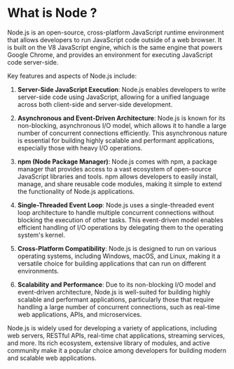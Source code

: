 # What is Node ?

Node.js is an open-source, cross-platform JavaScript runtime environment that allows developers to run JavaScript code outside of a web browser. It is built on the V8 JavaScript engine, which is the same engine that powers Google Chrome, and provides an environment for executing JavaScript code server-side.

Key features and aspects of Node.js include:

1. **Server-Side JavaScript Execution**: Node.js enables developers to write server-side code using JavaScript, allowing for a unified language across both client-side and server-side development.

2. **Asynchronous and Event-Driven Architecture**: Node.js is known for its non-blocking, asynchronous I/O model, which allows it to handle a large number of concurrent connections efficiently. This asynchronous nature is essential for building highly scalable and performant applications, especially those with heavy I/O operations.

3. **npm (Node Package Manager)**: Node.js comes with npm, a package manager that provides access to a vast ecosystem of open-source JavaScript libraries and tools. npm allows developers to easily install, manage, and share reusable code modules, making it simple to extend the functionality of Node.js applications.

4. **Single-Threaded Event Loop**: Node.js uses a single-threaded event loop architecture to handle multiple concurrent connections without blocking the execution of other tasks. This event-driven model enables efficient handling of I/O operations by delegating them to the operating system's kernel.

5. **Cross-Platform Compatibility**: Node.js is designed to run on various operating systems, including Windows, macOS, and Linux, making it a versatile choice for building applications that can run on different environments.

6. **Scalability and Performance**: Due to its non-blocking I/O model and event-driven architecture, Node.js is well-suited for building highly scalable and performant applications, particularly those that require handling a large number of concurrent connections, such as real-time web applications, APIs, and microservices.

Node.js is widely used for developing a variety of applications, including web servers, RESTful APIs, real-time chat applications, streaming services, and more. Its rich ecosystem, extensive library of modules, and active community make it a popular choice among developers for building modern and scalable web applications.